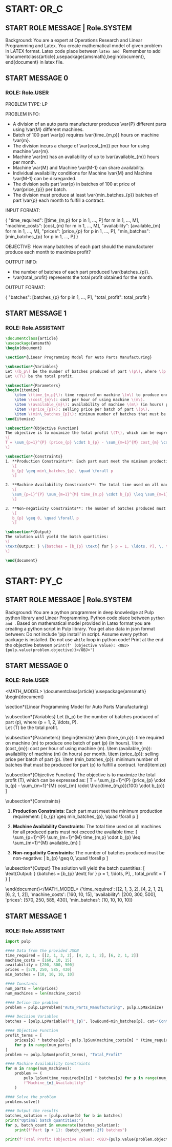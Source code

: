# START: OR_C 
## START ROLE MESSAGE | Role.SYSTEM 
Background: You are a expert at Operations Research and Linear Programming and Latex. You create mathematical model of given problem in LATEX format. Latex code place between ```latex and ``` Remember to add 'documentclass{article},usepackage{amsmath},begin{document}, end{document} in latex file. 
## START MESSAGE 0 
### ROLE: Role.USER
<DESCRIPTION>
PROBLEM TYPE: LP

PROBLEM INFO:

- A division of an auto parts manufacturer produces \var{P} different parts using \var{M} different machines.
- Batch of 100 part \var{p} requires \var{time_{m,p}} hours on machine \var{m}.
- The division incurs a charge of \var{cost_{m}} per hour for using machine \var{m}.
- Machine \var{m} has an availability of up to \var{available_{m}} hours per month.
- Machine \var{M} and Machine \var{M-1} can share availability.
- Individual availability conditions for Machine \var{M} and Machine \var{M-1} can be disregarded.
- The division sells part \var{p} in batches of 100 at price of \var{price_{p}} per batch.
- The division must produce at least \var{min_batches_{p}} batches of part \var{p} each month to fulfill a contract.

INPUT FORMAT: 

{
    "time_required": [[time_{m,p} for p in 1, ..., P] for m in 1, ..., M],
    "machine_costs": [cost_{m} for m in 1, ..., M],
    "availability": [available_{m} for m in 1, ..., M],
    "prices": [price_{p} for p in 1, ..., P],
    "min_batches": [min_batches_{p} for p in 1, ..., P]
}

OBJECTIVE: How many batches of each part should the manufacturer produce each month to maximize profit?

OUTPUT INFO:

- the number of batches of each part produced \var{batches_{p}}.
- \var{total_profit} represents the total profit obtained for the month.

OUTPUT FORMAT:

{
    "batches": [batches_{p} for p in 1, ..., P],
    "total_profit": total_profit
}
</DESCRIPTION>


## START MESSAGE 1 
### ROLE: Role.ASSISTANT
```latex
\documentclass{article}
\usepackage{amsmath}
\begin{document}

\section*{Linear Programming Model for Auto Parts Manufacturing}

\subsection*{Variables}
Let \(b_p\) be the number of batches produced of part \(p\), where \(p = 1, 2, \ldots, P\).  
Let \(T\) be the total profit.

\subsection*{Parameters}
\begin{itemize}
    \item \(time_{m,p}\): time required on machine \(m\) to produce one batch of part \(p\) (in hours).
    \item \(cost_{m}\): cost per hour of using machine \(m\).
    \item \(available_{m}\): availability of machine \(m\) (in hours) per month.
    \item \(price_{p}\): selling price per batch of part \(p\).
    \item \(min\_batches_{p}\): minimum number of batches that must be produced for part \(p\) to fulfill a contract.
\end{itemize}  

\subsection*{Objective Function}
The objective is to maximize the total profit \(T\), which can be expressed as:
\[
T = \sum_{p=1}^{P} (price_{p} \cdot b_{p} - \sum_{m=1}^{M} cost_{m} \cdot \frac{time_{m,p}}{100} \cdot b_{p})
\]

\subsection*{Constraints}
1. **Production Constraints**: Each part must meet the minimum production requirement:
   \[
   b_{p} \geq min\_batches_{p}, \quad \forall p
   \]

2. **Machine Availability Constraints**: The total time used on all machines for all produced parts must not exceed the available time:
   \[
   \sum_{p=1}^{P} \sum_{m=1}^{M} time_{m,p} \cdot b_{p} \leq \sum_{m=1}^{M} available_{m}
   \]

3. **Non-negativity Constraints**: The number of batches produced must be non-negative:
   \[
   b_{p} \geq 0, \quad \forall p
   \]

\subsection*{Output}
The solution will yield the batch quantities:
\[
\text{Output: } \{batches = [b_{p} \text{ for } p = 1, \ldots, P], \, total\_profit = T \}
\]

\end{document}
```

# START: PY_C 
## START ROLE MESSAGE | Role.SYSTEM 
Background: You are a python programmer in deep knowledge at Pulp python library and Linear Programming. Python code place between ```python and ```. Based on mathematical model provided in Latex format you are creating a python script in Pulp library. You get also data in json format between: <DATA></DATA> Do not include 'pip install' in script. Assume every python package is installed. Do not use `while` loop in python code! Print at the end the objective between <OBJ></OBJ> `print(f' (Objective Value): <OBJ>{pulp.value(problem.objective)}</OBJ>')` 
## START MESSAGE 0 
### ROLE: Role.USER
<MATH_MODEL>
\documentclass{article}
\usepackage{amsmath}
\begin{document}

\section*{Linear Programming Model for Auto Parts Manufacturing}

\subsection*{Variables}
Let \(b_p\) be the number of batches produced of part \(p\), where \(p = 1, 2, \ldots, P\).  
Let \(T\) be the total profit.

\subsection*{Parameters}
\begin{itemize}
    \item \(time_{m,p}\): time required on machine \(m\) to produce one batch of part \(p\) (in hours).
    \item \(cost_{m}\): cost per hour of using machine \(m\).
    \item \(available_{m}\): availability of machine \(m\) (in hours) per month.
    \item \(price_{p}\): selling price per batch of part \(p\).
    \item \(min\_batches_{p}\): minimum number of batches that must be produced for part \(p\) to fulfill a contract.
\end{itemize}  

\subsection*{Objective Function}
The objective is to maximize the total profit \(T\), which can be expressed as:
\[
T = \sum_{p=1}^{P} (price_{p} \cdot b_{p} - \sum_{m=1}^{M} cost_{m} \cdot \frac{time_{m,p}}{100} \cdot b_{p})
\]

\subsection*{Constraints}
1. **Production Constraints**: Each part must meet the minimum production requirement:
   \[
   b_{p} \geq min\_batches_{p}, \quad \forall p
   \]

2. **Machine Availability Constraints**: The total time used on all machines for all produced parts must not exceed the available time:
   \[
   \sum_{p=1}^{P} \sum_{m=1}^{M} time_{m,p} \cdot b_{p} \leq \sum_{m=1}^{M} available_{m}
   \]

3. **Non-negativity Constraints**: The number of batches produced must be non-negative:
   \[
   b_{p} \geq 0, \quad \forall p
   \]

\subsection*{Output}
The solution will yield the batch quantities:
\[
\text{Output: } \{batches = [b_{p} \text{ for } p = 1, \ldots, P], \, total\_profit = T \}
\]

\end{document}</MATH_MODEL>
<DATA>
{'time_required': [[2, 1, 3, 2], [4, 2, 1, 2], [6, 2, 1, 2]], 'machine_costs': [160, 10, 15], 'availability': [200, 300, 500], 'prices': [570, 250, 585, 430], 'min_batches': [10, 10, 10, 10]}</DATA>


## START MESSAGE 1 
### ROLE: Role.ASSISTANT
```python
import pulp

#### Data from the provided JSON
time_required = [[2, 1, 3, 2], [4, 2, 1, 2], [6, 2, 1, 2]]
machine_costs = [160, 10, 15]
availability = [200, 300, 500]
prices = [570, 250, 585, 430]
min_batches = [10, 10, 10, 10]

#### Constants
num_parts = len(prices)
num_machines = len(machine_costs)

#### Define the problem
problem = pulp.LpProblem("Auto_Parts_Manufacturing", pulp.LpMaximize)

#### Decision Variables
batches = [pulp.LpVariable(f"b_{p}", lowBound=min_batches[p], cat='Continuous') for p in range(num_parts)]

#### Objective Function
profit_terms = [
    prices[p] * batches[p] - pulp.lpSum(machine_costs[m] * (time_required[m][p] / 100) * batches[p] for m in range(num_machines))
    for p in range(num_parts)
]
problem += pulp.lpSum(profit_terms), "Total_Profit"

#### Machine Availability Constraints
for m in range(num_machines):
    problem += (
        pulp.lpSum(time_required[m][p] * batches[p] for p in range(num_parts)) <= availability[m],
        f"Machine_{m}_Availability"
    )

#### Solve the problem
problem.solve()

#### Output the results
batches_solution = [pulp.value(b) for b in batches]
print("Optimal batch quantities:")
for p, batch_count in enumerate(batches_solution):
    print(f"Part {p + 1}: {batch_count:.2f} batches")

print(f'Total Profit (Objective Value): <OBJ>{pulp.value(problem.objective)}</OBJ>')
```

